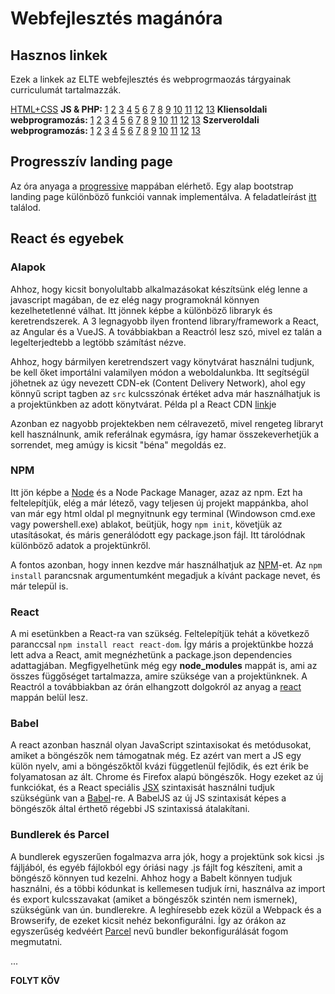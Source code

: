 # Webfejlesztés magánóra
##  Hasznos linkek

Ezek a linkek az ELTE webfejlesztés és webprogrmaozás tárgyainak curriculumát tartalmazzák.

[HTML+CSS](https://regi.tankonyvtar.hu/hu/tartalom/tamop412A/2011-0052_27_weblapkeszites_technikaja_ergonomiaja/index.scorml)
**JS & PHP:** [1](http://webprogramozas.inf.elte.hu/webprog/ea/01/#/) [2](http://webprogramozas.inf.elte.hu/webprog/ea/02/#/) [3](http://webprogramozas.inf.elte.hu/webprog/ea/03/#/) [4](http://webprogramozas.inf.elte.hu/webprog/ea/04/#/) [5](http://webprogramozas.inf.elte.hu/webprog/ea/05/#/) [6](http://webprogramozas.inf.elte.hu/webprog/ea/06/#/) [7](http://webprogramozas.inf.elte.hu/webprog/ea/07/#/)  [8](http://webprogramozas.inf.elte.hu/webprog/ea/08/#/) [9](http://webprogramozas.inf.elte.hu/webprog/ea/09/#/) [10](http://webprogramozas.inf.elte.hu/webprog/ea/10/#/) [11](http://webprogramozas.inf.elte.hu/webprog/ea/11/#/) [12](http://webprogramozas.inf.elte.hu/webprog/ea/12/#/) [13](http://webprogramozas.inf.elte.hu/webprog/ea/13/#/)
**Kliensoldali webprogramozás:** [1](http://webprogramozas.inf.elte.hu/webprog-client/lectures/01/#/) [2](http://webprogramozas.inf.elte.hu/webprog-client/lectures/02/#/) [3](http://webprogramozas.inf.elte.hu/webprog-client/lectures/03/#/) [4](http://webprogramozas.inf.elte.hu/webprog-client/lectures/04/#/) [5](http://webprogramozas.inf.elte.hu/webprog-client/lectures/05/#/) [6](http://webprogramozas.inf.elte.hu/webprog-client/lectures/06/#/) [7](http://webprogramozas.inf.elte.hu/webprog-client/lectures/07/#/) [8](http://webprogramozas.inf.elte.hu/webprog-client/lectures/08/#/) [9](http://webprogramozas.inf.elte.hu/webprog-client/lectures/09/#/) [10](http://webprogramozas.inf.elte.hu/webprog-client/lectures/10/#/) [11](http://webprogramozas.inf.elte.hu/webprog-client/lectures/11/#/) [12](http://webprogramozas.inf.elte.hu/webprog-client/lectures/12/#/) [13](http://webprogramozas.inf.elte.hu/webprog-client/lectures/13/#/)
**Szerveroldali webprogramozás:** [1](http://webprogramozas.inf.elte.hu/webprog-server/lectures/01/#/) [2](http://webprogramozas.inf.elte.hu/webprog-server/lectures/01/#/) [3](http://webprogramozas.inf.elte.hu/webprog-server/lectures/01/#/) [4](http://webprogramozas.inf.elte.hu/webprog-server/lectures/01/#/) [5](http://webprogramozas.inf.elte.hu/webprog-server/lectures/01/#/) [6](http://webprogramozas.inf.elte.hu/webprog-server/lectures/01/#/) [7](http://webprogramozas.inf.elte.hu/webprog-server/lectures/01/#/) [8](http://webprogramozas.inf.elte.hu/webprog-server/lectures/01/#/) [9](http://webprogramozas.inf.elte.hu/webprog-server/lectures/01/#/) [10](http://webprogramozas.inf.elte.hu/webprog-server/lectures/01/#/) [11](http://webprogramozas.inf.elte.hu/webprog-server/lectures/01/#/) [12](http://webprogramozas.inf.elte.hu/webprog-server/lectures/01/#/) [13](http://webprogramozas.inf.elte.hu/webprog-server/lectures/01/#/) 

## Progresszív landing page
Az óra anyaga a [progressive](progressive) mappában elérhető. Egy alap bootstrap landing page különböző funkciói vannak implementálva. A feladatleírást  [itt](progressive/feladatok.md) találod.
## React és egyebek
### Alapok
Ahhoz, hogy kicsit bonyolultabb alkalmazásokat készítsünk elég lenne a javascript magában, de ez elég nagy programoknál könnyen kezelhetetlenné válhat. Itt jönnek képbe a különböző libraryk és keretrendszerek. A 3 legnagyobb ilyen frontend library/framework a React, az Angular és a VueJS. A továbbiakban a Reactról lesz szó, mivel ez talán a legelterjedtebb a legtöbb számítást nézve.

Ahhoz, hogy bármilyen keretrendszert vagy könytvárat használni tudjunk, be kell őket importálni valamilyen módon a weboldalunkba. Itt segítségül jöhetnek az úgy nevezett CDN-ek (Content Delivery Network), ahol egy könnyű script tagben az ```src``` kulcsszónak értéket adva már használhatjuk is a projektünkben az adott könytvárat. Példa pl a React CDN [link](https://reactjs.org/docs/cdn-links.html)je

Azonban ez nagyobb projektekben nem célravezető, mivel rengeteg libraryt kell használnunk, amik referálnak egymásra, így hamar összekeverhetjük a sorrendet, meg amúgy is kicsit "béna" megoldás ez.
### NPM
Itt jön képbe a [Node](https://nodejs.dev/) és a Node Package Manager, azaz az npm. Ezt ha feltelepítjük, elég a már létező, vagy teljesen új projekt mappánkba, ahol van már egy html oldal pl megnyitnunk egy terminal (Windowson cmd.exe vagy powershell.exe) ablakot, beütjük, hogy ``npm init``, követjük az utasításokat, és máris generálódott egy package.json fájl. Itt tárolódnak különböző adatok a projektünkről.

A fontos azonban, hogy innen kezdve már használhatjuk az [NPM](https://medium.com/swlh/npm-in-less-than-10-minutes-6b321d566271)-et. Az ``npm install``  parancsnak argumentumként megadjuk a kívánt package nevet, és már települ is. 

### React
A mi esetünkben a React-ra van szükség. Feltelepítjük tehát a következő paranccsal ``npm install react react-dom``.  Így máris a projektünkbe hozzá lett adva a React, amit megnézhetünk a package.json dependencies adattagjában. Megfigyelhetünk még egy **node_modules** mappát is, ami az összes függőséget tartalmazza, amire szüksége van a projektünknek. A Reactról a továbbiakban az órán elhangzott dolgokról az anyag a [react](react) mappán belül lesz.

### Babel
A react azonban használ olyan JavaScript szintaxisokat és metódusokat, amiket a böngészők nem támogatnak még. Ez azért van mert a JS egy külön nyelv, ami a böngészőktől kvázi függetlenül fejlődik, és ezt érik be folyamatosan az ált. Chrome és Firefox alapú böngészők. Hogy ezeket az új funkciókat, és a React speciális [JSX](https://reactjs.org/docs/introducing-jsx.html) szintaxisát használni tudjuk szükségünk van a [Babel](https://babeljs.io/)-re. A BabelJS az új JS szintaxisát képes a böngészők által érthető régebbi JS szintaxissá átalakítani.

### Bundlerek és Parcel
A bundlerek egyszerűen fogalmazva arra jók, hogy a projektünk sok kicsi .js fájljából, és egyéb fájlokból egy óriási nagy .js fájlt fog készíteni, amit a böngésző könnyen tud kezelni.
Ahhoz hogy a Babelt könnyen tudjuk használni, és a többi kódunkat is kellemesen tudjuk írni, használva az import és export kulcsszavakat (amiket a böngészők szintén nem ismernek), szükségünk van ún. bundlerekre. A leghíresebb ezek közül a Webpack és a Browserify, de ezeket kicsit nehéz bekonfigurálni. Így az órákon az egyszerűség kedvéért [Parcel](https://parceljs.org/) nevű bundler bekonfigurálását fogom megmutatni.

...

**FOLYT KÖV**